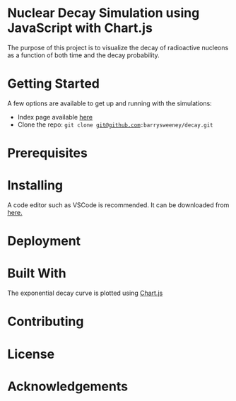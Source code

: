 # Nuclear Decay Simulation using JavaScript with Chart.js 
The purpose of this project is to visualize the decay of radioactive nucleons as a function of both time and the decay probability. 
# Getting Started
A few options are available to get up and running with the simulations:
* Index page available [here](https://barrysweeney.github.io/decay/) 
* Clone the repo: <code>git clone git@github.com:barrysweeney/decay.git</code>
# Prerequisites
# Installing
A code editor such as VSCode is recommended. It can be downloaded from [here.](https://code.visualstudio.com/)
# Deployment
# Built With
The exponential decay curve is plotted using [Chart.js](https://www.chartjs.org/) 
# Contributing
# License
# Acknowledgements
